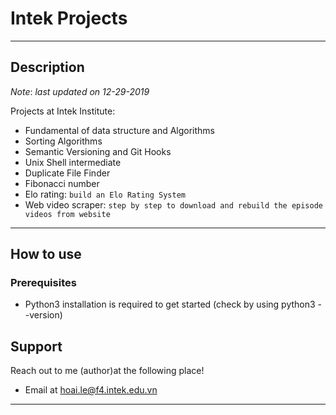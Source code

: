 # Intek Projects
---
## Description
_Note_: _last updated on 12-29-2019_

Projects at Intek Institute:
- Fundamental of data structure and Algorithms
- Sorting Algorithms
- Semantic Versioning and Git Hooks
- Unix Shell intermediate
- Duplicate File Finder
- Fibonacci number
- Elo rating: `build an Elo Rating System`
- Web video scraper: `step by step to download and rebuild the episode videos from website`

---
## How to use

### Prerequisites
- Python3 installation is required to get started (check by using python3 --version)

## Support

Reach out to me (author)at the following place!

- Email at hoai.le@f4.intek.edu.vn
---
